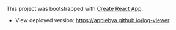 This project was bootstrapped with [Create React App](https://github.com/facebookincubator/create-react-app).

- View deployed version: https://applebya.github.io/log-viewer


